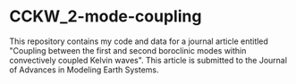 # CCKW_2-mode-coupling
This repository contains my code and data for a journal article entitled "Coupling between the first and second boroclinic modes within convectively coupled Kelvin waves". This article is submitted to the Journal of Advances in Modeling Earth Systems. 
